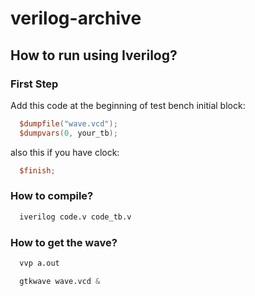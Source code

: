 # verilog-archive
## How to run using Iverilog?
### First Step
Add this code at the beginning of test bench initial block:
``` verilog
  $dumpfile("wave.vcd");
  $dumpvars(0, your_tb);
```
also this if you have clock:
``` verilog
  $finish;
```
### How to compile?
``` verilog
  iverilog code.v code_tb.v
```
### How to get the wave?
``` verilog
  vvp a.out
```
``` verilog
  gtkwave wave.vcd &
```
